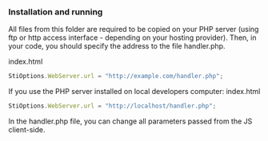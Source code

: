 
### Installation and running
All files from this folder are required to be copied on your PHP server (using ftp or http access interface - depending on your hosting provider). Then, in your code, you should specify the address to the file handler.php.

index.html
```js
StiOptions.WebServer.url = "http://example.com/handler.php";
```

If you use the PHP server installed on local developers computer:
index.html
```js
StiOptions.WebServer.url = "http://localhost/handler.php";
```

In the handler.php file, you can change all parameters passed from the JS client-side.